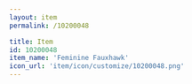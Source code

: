 ```yaml
---
layout: item
permalink: /10200048

title: Item
id: 10200048
item_name: 'Feminine Fauxhawk'
icon_url: 'item/icon/customize/10200048.png'
---
```

